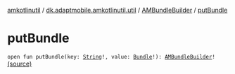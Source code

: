 [amkotlinutil](../../index.md) / [dk.adaptmobile.amkotlinutil.util](../index.md) / [AMBundleBuilder](index.md) / [putBundle](./put-bundle.md)

# putBundle

`open fun putBundle(key: `[`String`](https://kotlinlang.org/api/latest/jvm/stdlib/kotlin/-string/index.html)`!, value: `[`Bundle`](https://developer.android.com/reference/android/os/Bundle.html)`!): `[`AMBundleBuilder`](index.md)`!` [(source)](https://github.com/adaptmobile-organization/amkotlinutil/tree/master/amkotlinutil/amkotlinutil/src/main/java/dk/adaptmobile/amkotlinutil/util/AMBundleBuilder.java#L63)